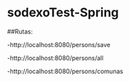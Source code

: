 # sodexoTest-Spring

##Rutas:

-http://localhost:8080/persons/save

-http://localhost:8080/persons/all

-http://localhost:8080/persons/comunas
